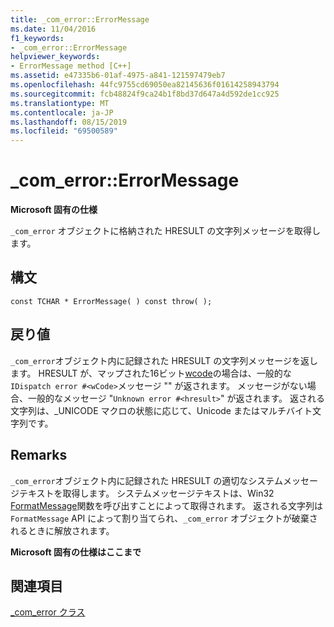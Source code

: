 ```yaml
---
title: _com_error::ErrorMessage
ms.date: 11/04/2016
f1_keywords:
- _com_error::ErrorMessage
helpviewer_keywords:
- ErrorMessage method [C++]
ms.assetid: e47335b6-01af-4975-a841-121597479eb7
ms.openlocfilehash: 44fc9755cd69050ea82145636f01614258943794
ms.sourcegitcommit: fcb48824f9ca24b1f8bd37d647a4d592de1cc925
ms.translationtype: MT
ms.contentlocale: ja-JP
ms.lasthandoff: 08/15/2019
ms.locfileid: "69500589"
---
```

# <a name="_com_errorerrormessage"></a>_com_error::ErrorMessage

**Microsoft 固有の仕様**

`_com_error` オブジェクトに格納された HRESULT の文字列メッセージを取得します。

## <a name="syntax"></a>構文

```
const TCHAR * ErrorMessage( ) const throw( );
```

## <a name="return-value"></a>戻り値

`_com_error`オブジェクト内に記録された HRESULT の文字列メッセージを返します。 HRESULT が、マップされた16ビット[wcode](../cpp/com-error-wcode.md)の場合は、一般的な`IDispatch error #<wCode>`メッセージ "" が返されます。 メッセージがない場合、一般的なメッセージ "`Unknown error #<hresult>`" が返されます。 返される文字列は、_UNICODE マクロの状態に応じて、Unicode またはマルチバイト文字列です。

## <a name="remarks"></a>Remarks

`_com_error`オブジェクト内に記録された HRESULT の適切なシステムメッセージテキストを取得します。 システムメッセージテキストは、Win32 [FormatMessage](/windows/win32/api/winbase/nf-winbase-formatmessage)関数を呼び出すことによって取得されます。 返される文字列は `FormatMessage` API によって割り当てられ、`_com_error` オブジェクトが破棄されるときに解放されます。

**Microsoft 固有の仕様はここまで**

## <a name="see-also"></a>関連項目

[_com_error クラス](../cpp/com-error-class.md)
